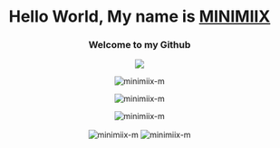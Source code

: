<h1 align="center">Hello World, My name is <a href="https://www.minimiix.com">MINIMIIX</a></h1>
<h3 align="center">Welcome to my Github</h3>

<p align="center">
<img src="https://lanyard-profile-readme.vercel.app/api/341341394700337152">
</p>

<p align="center"> <img src="https://count.getloli.com/get/@minimiix-m?theme=rule34" alt="minimiix-m" /> </p>

<p align="center"><img src="https://github-profile-trophy.vercel.app/?username=minimiix-m&no-bg=true&theme=onedark&no-frame=true&column=7&margin-w=15&margin-h=15" alt="minimiix-m"/></p>


<p align="center"><img align="center" src="https://github-readme-stats.vercel.app/api/top-langs/?username=minimiix-m&show_icons=true&locale=en&layout=compact&theme=onedark" alt="minimiix-m" /></p>
<p align="center"><img align="center" src="https://github-readme-stats.vercel.app/api?username=minimiix-m&show_icons=true&locale=en&theme=onedark" alt="minimiix-m" />
<img align="center" src="https://github-readme-streak-stats.herokuapp.com/?user=minimiix-m&theme=onedark" alt="minimiix-m" /></p>


